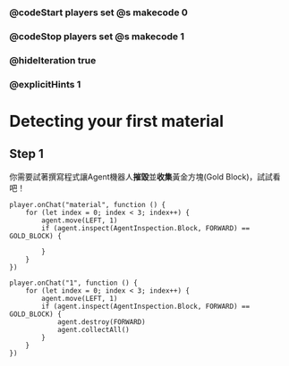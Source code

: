 ### @codeStart players set @s makecode 0
### @codeStop players set @s makecode 1

### @hideIteration true 
### @explicitHints 1


# Detecting your first material

## Step 1
你需要試著撰寫程式讓Agent機器人**摧毀**並**收集**黃金方塊(Gold Block)，試試看吧！

```template
player.onChat("material", function () {
    for (let index = 0; index < 3; index++) {
        agent.move(LEFT, 1)
        if (agent.inspect(AgentInspection.Block, FORWARD) == GOLD_BLOCK) {
            
        }
    }
})
```

```ghost
player.onChat("1", function () {
    for (let index = 0; index < 3; index++) {
        agent.move(LEFT, 1)
        if (agent.inspect(AgentInspection.Block, FORWARD) == GOLD_BLOCK) {
            agent.destroy(FORWARD)
            agent.collectAll()
        }
    }
})
```



